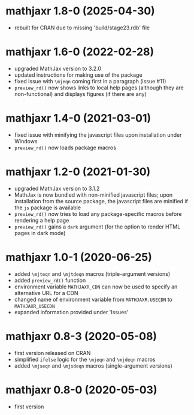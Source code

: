 # mathjaxr 1.8-0 (2025-04-30)

* rebuilt for CRAN due to missing 'build/stage23.rdb' file

# mathjaxr 1.6-0 (2022-02-28)

* upgraded MathJax version to 3.2.0
* updated instructions for making use of the package
* fixed issue with `\mjeqn` coming first in a paragraph (issue #11)
* `preview_rd()` now shows links to local help pages (although they are non-functional) and displays figures (if there are any)

# mathjaxr 1.4-0 (2021-03-01)

* fixed issue with minifying the javascript files upon installation under Windows
* `preview_rd()` now loads package macros

# mathjaxr 1.2-0 (2021-01-30)

* upgraded MathJax version to 3.1.2
* MathJax is now bundled with non-minified javascript files; upon installation from the source package, the javascript files are minified if the `js` package is available
* `preview_rd()` now tries to load any package-specific macros before rendering a help page
* `preview_rd()` gains a `dark` argument (for the option to render HTML pages in dark mode)

# mathjaxr 1.0-1 (2020-06-25)

* added `\mjteqn` and `\mjtdeqn` macros (triple-argument versions)
* added `preview_rd()` function
* environment variable `MATHJAXR_CDN` can now be used to specify an alternative URL for a CDN
* changed name of environment variable from `MATHJAXR.USECDN` to `MATHJAXR_USECDN`
* expanded information provided under 'Issues'

# mathjaxr 0.8-3 (2020-05-08)

* first version released on CRAN
* simplified `ifelse` logic for the `\mjeqn` and `\mjdeqn` macros
* added `\mjseqn` and `\mjsdeqn` macros (single-argument versions)

# mathjaxr 0.8-0 (2020-05-03)

* first version
